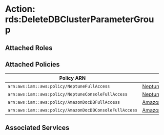 # Action: rds:DeleteDBClusterParameterGroup

## Attached Roles

## Attached Policies

| Policy ARN | Policy Name |
|------------|-------------|
| `arn:aws:iam::aws:policy/NeptuneFullAccess` | [NeptuneFullAccess](../policies.md#neptunefullaccess) |
| `arn:aws:iam::aws:policy/NeptuneConsoleFullAccess` | [NeptuneConsoleFullAccess](../policies.md#neptuneconsolefullaccess) |
| `arn:aws:iam::aws:policy/AmazonDocDBFullAccess` | [AmazonDocDBFullAccess](../policies.md#amazondocdbfullaccess) |
| `arn:aws:iam::aws:policy/AmazonDocDBConsoleFullAccess` | [AmazonDocDBConsoleFullAccess](../policies.md#amazondocdbconsolefullaccess) |

## Associated Services

